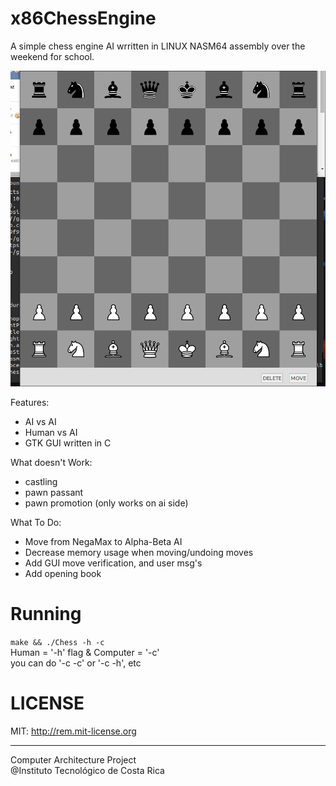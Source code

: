 x86ChessEngine  
=====  

A simple chess engine AI wrritten in LINUX NASM64 assembly over the weekend for school.

![alt tag](https://raw.githubusercontent.com/CrSeth/x86ChessEngine/master/hvc.gif?token=AFCwpfAAaVU2gQBT9gk98c31-9Oc9fJWks5Vd8GWwA%3D%3D)

Features:
 * AI vs AI  
 * Human vs AI  
 * GTK GUI written in C  
    
What doesn't Work:
 * castling
 * pawn passant
 * pawn promotion (only works on ai side)
  
What To Do:
 * Move from NegaMax to Alpha-Beta AI  
 * Decrease memory usage when moving/undoing moves 
 * Add GUI move verification, and user msg's
 * Add opening book
  
Running  
====
`make && ./Chess -h -c`  
Human = '-h' flag & Computer = '-c'  
you can do '-c -c' or '-c -h', etc
 

LICENSE
==== 
MIT: http://rem.mit-license.org   

----
Computer Architecture Project  
@Instituto Tecnológico de Costa Rica

  
